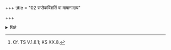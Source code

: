 +++
title = "02 सप्तैकविंशतिं वा माषानादाय"

+++

<details><summary>थिते</summary>

2. Having taken seven or twenty-one[^1] beans in his hand he goes towards a human head-(head) either of a Vaiśya or Rājanya, or one who is killed due to an arrow or killed due to thunderbolt.  

[^1]: Cf. TS V.1.8.1; KS XX.8. 
</details>
